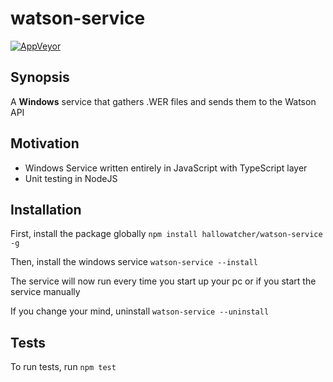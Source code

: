 # watson-service
[![AppVeyor](https://img.shields.io/appveyor/ci/hallowatcher/watson-service.svg)](https://ci.appveyor.com/project/Hallowatcher/watson-service)

## Synopsis

A **Windows** service that gathers .WER files and sends them to the Watson API

## Motivation

- Windows Service written entirely in JavaScript with TypeScript layer
- Unit testing in NodeJS

## Installation

First, install the package globally
`npm install hallowatcher/watson-service -g`

Then, install the windows service
`watson-service --install`

The service will now run every time you start up your pc or if you start the service manually

If you change your mind, uninstall
`watson-service --uninstall`

## Tests

To run tests, run
`npm test`